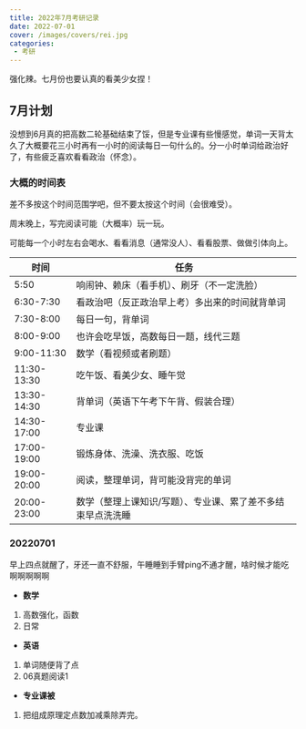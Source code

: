 ```yaml
---
title: 2022年7月考研记录
date: 2022-07-01
cover: /images/covers/rei.jpg
categories:
 - 考研
---
```


强化辣。七月份也要认真的看美少女捏！

<!-- more -->

## 7月计划

没想到6月真的把高数二轮基础结束了馁，但是专业课有些慢感觉，单词一天背太久了大概要花三小时再有一小时的阅读每日一句什么的。分一小时单词给政治好了，有些疲乏喜欢看看政治（怀念）。


### 大概的时间表

差不多按这个时间范围学吧，但不要太按这个时间（会很难受）。

周末晚上，写完阅读可能（大概率）玩一玩。

可能每一个小时左右会喝水、看看消息（通常没人）、看看股票、做做引体向上。

| 时间        | 任务                                                        |
| ----------- | ----------------------------------------------------------- |
| 5:50        | 响闹钟、赖床（看手机）、刷牙（不一定洗脸）                  |
| 6:30-7:30   | 看政治吧（反正政治早上考）多出来的时间就背单词              |
| 7:30-8:00   | 每日一句，背单词                                            |
| 8:00-9:00   | 也许会吃早饭，高数每日一题，线代三题                        |
| 9:00-11:30  | 数学（看视频或者刷题）                                      |
| 11:30-13:30 | 吃午饭、看美少女、睡午觉                                    |
| 13:30-14:30 | 背单词（英语下午考下午背、假装合理）                        |
| 14:30-17:00 | 专业课                                                      |
| 17:00-19:00 | 锻炼身体、洗澡、洗衣服、吃饭                                |
| 19:00-20:00 | 阅读，整理单词，背可能没背完的单词                          |
| 20:00-23:00 | 数学（整理上课知识/写题）、专业课、累了差不多结束早点洗洗睡 |


### 20220701

早上四点就醒了，牙还一直不舒服，午睡睡到手臂ping不通才醒，啥时候才能吃啊啊啊啊啊

- **数学**

1. 高数强化，函数
2. 日常

- **英语**

1. 单词随便背了点
2. 06真题阅读1

- **专业课被**

1. 把组成原理定点数加减乘除弄完。